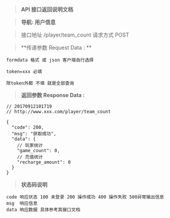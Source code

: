 > **API 接口返回说明文档**

> **导航: 用户信息**

> 接口地址 /player/team_count 请求方式 POST

> **传递参数 Request Data : **
```
formdata 格式 或 json 客户端自行选择

token=xxx 必填

除token外都 不填 就是全部查询
```

>**返回参数 Response Data :**
```
// 20170912101719
// http://www.xxx.com/player/team_count

{
  "code": 200,
  "msg": "获取成功",
  "data": {
    // 玩家统计
    "game_count": 0,
    // 充值统计
    "recharge_amount": 0
  }
}

```

> **状态码说明**
```
code 响应状态 100 未登录 200 操作成功 400 操作失败 500异常输出信息
msg  响应信息
data 响应数据 具体参考其接口文档
```